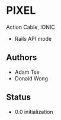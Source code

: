 # PIXEL

Action Cable, IONIC
- Rails API mode

## Authors

* Adam Tse
* Donald Wong

## Status

* 0.0 initialization

